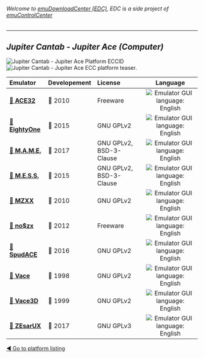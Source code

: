 ###### Welcome to [emuDownloadCenter (EDC)](https://github.com/PhoenixInteractiveNL/emuDownloadCenter/wiki/), EDC is a side project of [emuControlCenter](https://github.com/PhoenixInteractiveNL/emuControlCenter/wiki/)
***
## _Jupiter Cantab - Jupiter Ace (Computer)_
![](https://raw.githubusercontent.com/wiki/PhoenixInteractiveNL/emuDownloadCenter/images_platform/ecc_jupace_cell.png "Jupiter Cantab - Jupiter Ace Platform ECCID")
![](https://raw.githubusercontent.com/wiki/PhoenixInteractiveNL/emuDownloadCenter/images_platform/ecc_jupace_teaser.png "Jupiter Cantab - Jupiter Ace ECC platform teaser.")

| Emulator | Developement | License | Language |
|:---------|:-------------|:--------|:--------:|
| [:file_folder: **ACE32**](https://github.com/PhoenixInteractiveNL/emuDownloadCenter/wiki/Emulator-ace32#menu) | :red_circle: 2010 | Freeware | ![](https://raw.githubusercontent.com/wiki/PhoenixInteractiveNL/emuDownloadCenter/images_flags/icon_flag_EN_24.png "Emulator GUI language: English") |
| [:file_folder: **EightyOne**](https://github.com/PhoenixInteractiveNL/emuDownloadCenter/wiki/Emulator-eightyone#menu) | :large_blue_circle: 2015 | GNU GPLv2 | ![](https://raw.githubusercontent.com/wiki/PhoenixInteractiveNL/emuDownloadCenter/images_flags/icon_flag_EN_24.png "Emulator GUI language: English") |
| [:file_folder: **M.A.M.E.**](https://github.com/PhoenixInteractiveNL/emuDownloadCenter/wiki/Emulator-mame#menu) | :large_blue_circle: 2017 | GNU GPLv2, BSD-3-Clause | ![](https://raw.githubusercontent.com/wiki/PhoenixInteractiveNL/emuDownloadCenter/images_flags/icon_flag_EN_24.png "Emulator GUI language: English") |
| [:file_folder: **M.E.S.S.**](https://github.com/PhoenixInteractiveNL/emuDownloadCenter/wiki/Emulator-mess#menu) | :large_blue_circle: 2015 | GNU GPLv2, BSD-3-Clause | ![](https://raw.githubusercontent.com/wiki/PhoenixInteractiveNL/emuDownloadCenter/images_flags/icon_flag_EN_24.png "Emulator GUI language: English") |
| [:file_folder: **MZXX**](https://github.com/PhoenixInteractiveNL/emuDownloadCenter/wiki/Emulator-mzxx#menu) | :red_circle: 2010 | GNU GPLv2 | ![](https://raw.githubusercontent.com/wiki/PhoenixInteractiveNL/emuDownloadCenter/images_flags/icon_flag_EN_24.png "Emulator GUI language: English") |
| [:file_folder: **no$zx**](https://github.com/PhoenixInteractiveNL/emuDownloadCenter/wiki/Emulator-nozx#menu) | :red_circle: 2012 | Freeware | ![](https://raw.githubusercontent.com/wiki/PhoenixInteractiveNL/emuDownloadCenter/images_flags/icon_flag_EN_24.png "Emulator GUI language: English") |
| [:file_folder: **SpudACE**](https://github.com/PhoenixInteractiveNL/emuDownloadCenter/wiki/Emulator-spudace#menu) | :large_blue_circle: 2016 | GNU GPLv2 | ![](https://raw.githubusercontent.com/wiki/PhoenixInteractiveNL/emuDownloadCenter/images_flags/icon_flag_EN_24.png "Emulator GUI language: English") |
| [:file_folder: **Vace**](https://github.com/PhoenixInteractiveNL/emuDownloadCenter/wiki/Emulator-vace#menu) | :red_circle: 1998 | GNU GPLv2 | ![](https://raw.githubusercontent.com/wiki/PhoenixInteractiveNL/emuDownloadCenter/images_flags/icon_flag_EN_24.png "Emulator GUI language: English") |
| [:file_folder: **Vace3D**](https://github.com/PhoenixInteractiveNL/emuDownloadCenter/wiki/Emulator-vace3d#menu) | :red_circle: 1999 | GNU GPLv2 | ![](https://raw.githubusercontent.com/wiki/PhoenixInteractiveNL/emuDownloadCenter/images_flags/icon_flag_EN_24.png "Emulator GUI language: English") |
| [:file_folder: **ZEsarUX**](https://github.com/PhoenixInteractiveNL/emuDownloadCenter/wiki/Emulator-zesarux#menu) | :large_blue_circle: 2017 | GNU GPLv3 | ![](https://raw.githubusercontent.com/wiki/PhoenixInteractiveNL/emuDownloadCenter/images_flags/icon_flag_EN_24.png "Emulator GUI language: English") |

[:arrow_backward: Go to platform listing](https://github.com/PhoenixInteractiveNL/emuDownloadCenter/wiki/EDC-Platform-List)
